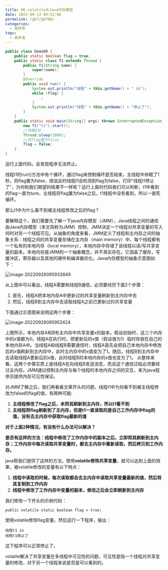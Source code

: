 ```yaml
---
title: 06.volatile与Java内存模型
date: 2022-09-13 09:52:00
permalink: /gbf/gbf06/
categories: 
  - 高并发
tags: 
  - 高并发
---
```


```JAVA
public class Demo09 {
    public static boolean flag = true;
    public static class T1 extends Thread {
        public T1(String name) {
            super(name);
        }
        @Override
        public void run() {
            System.out.println("线程" + this.getName() + " in");
            while (flag) {
                ;
            }
            System.out.println("线程" + this.getName() + "停止了");
        }
    }
    public static void main(String[] args) throws InterruptedException {
        new T1("t1").start();
        //休眠1秒
        Thread.sleep(1000);
        //将flag置为false
        flag = false;
    }
}
```

运行上面代码，会发现程序无法终止。

线程t1的run()方法中有个循环，通过flag来控制循环是否结束，主线程中休眠了1秒，将flag置为false，按说此时线程t1会检测到flag为false，打印“线程t1停止了”，为何和我们期望的结果不一样呢？运行上面的代码我们可以判断，t1中看到的flag一直为ture，主线程将flag置为false之后，t1线程中没有看到，所以一直死循环。

那么t1中为什么看不到被主线程修改之后的flag？

要解释这个，我们需要先了解一下java内存模型（JMM），Java线程之间的通信由Java内存模型（本文简称为JMM）控制，JMM决定一个线程对共享变量的写入何时对另一个线程可见。从抽象的角度来看，JMM定义了线程和主内存之间的抽象关系：线程之间的共享变量存储在主内存（main memory）中，每个线程都有一个私有的本地内存（local memory），本地内存中存储了该线程以读/写共享变量的副本。本地内存是JMM的一个抽象概念，并不真实存在。它涵盖了缓存，写缓冲区，寄存器以及其他的硬件和编译器优化。Java内存模型的抽象示意图如下：

![image-20220926095933849](https://www.lovebetterworld.com:8443/uploads/2022/09/26/6331061d89326.png)

从上图中可以看出，线程A需要和线程B通信，必须要经历下面2个步骤：

1. 首先，线程A把本地内存A中更新过的共享变量刷新到主内存中去
2. 然后，线程B到主内存中去读取线程A之前已更新过的共享变量

下面通过示意图来说明这两个步骤：

![image-20220926095952424](https://www.lovebetterworld.com:8443/uploads/2022/09/26/6331062fb5a9a.png)

上图所示，本地内存A和B有主内存中共享变量x的副本。假设初始时，这三个内存中的x值都为0。线程A在执行时，把更新后的x值（假设值为1）临时存放在自己的本地内存A中。当线程A和线程B需要通信时，线程A首先会把自己本地内存中修改后的x值刷新到主内存中，此时主内存中的x值变为了1。随后，线程B到主内存中去读取线程A更新后的x值，此时线程B的本地内存的x值也变为了1。
从整体来看，这两个步骤实质上是线程A在向线程B发送消息，而且这个通信过程必须要经过主内存。JMM通过控制主内存与每个线程的本地内存之间的交互，来为java程序员提供内存可见性保证。

对JMM了解之后，我们再看看文章开头的问题，线程t1中为何看不到被主线程修改为false的flag的值，有两种可能:

1. **主线程修改了flag之后，未将其刷新到主内存，所以t1看不到**
2. **主线程将flag刷新到了主内存，但是t1一直读取的是自己工作内存中flag的值，没有去主内存中获取flag最新的值**

**对于上面2种情况，有没有什么办法可以解决？**

**是否有这样的方法：线程中修改了工作内存中的副本之后，立即将其刷新到主内存；工作内存中每次读取共享变量时，都去主内存中重新读取，然后拷贝到工作内存。**

java帮我们提供了这样的方法，使用**volatile修饰共享变量**，就可以达到上面的效果，被volatile修改的变量有以下特点：

1. **线程中读取的时候，每次读取都会去主内存中读取共享变量最新的值，然后将其复制到工作内存**
2. **线程中修改了工作内存中变量的副本，修改之后会立即刷新到主内存**

我们修改一下开头的示例代码：

```
public volatile static boolean flag = true;
```

使用volatile修饰flag变量，然后运行一下程序，输出：

```
线程t1 in
线程t1停止了
```

这下程序可以正常停止了。

volatile解决了共享变量在多线程中可见性的问题，可见性是指一个线程对共享变量的修改，对于另一个线程来说是否是可以看到的。